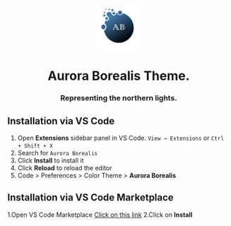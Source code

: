 <p align ="center">
  <img src="https://raw.githubusercontent.com/Nikhil-1503/aurora-borealis-vscode/master/images/logo.png" alt="Aurora-Borealis Logo" width="100" />
</p>
<h1 align ="center">
   Aurora Borealis Theme.
</h1>
<h3 align ="center">
  Representing the northern lights.
</h3>  

## Installation via VS Code

1. Open **Extensions** sidebar panel in VS Code. `View → Extensions` or `Ctrl + Shift + X`
2. Search for `Aurora Borealis`
3. Click **Install** to install it
4. Click **Reload** to reload the editor
5. Code > Preferences > Color Theme > **Aurora Borealis**

## Installation via VS Code Marketplace

1.Open VS Code Marketplace [Click on this link](https://marketplace.visualstudio.com/items?itemName=nikhilshanbhag.aurora-borealis)
2.Click on **Install**
